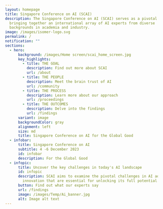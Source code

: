 ```yaml
---
layout: homepage
title: Singapore Conference on AI (SCAI)
description: The Singapore Conference on AI (SCAI) serves as a pivotal nexus,
  bringing together an international array of AI experts from diverse
  backgrounds in academia and industry.
image: /images/isomer-logo.svg
permalink: /
notification: ""
sections:
  - hero:
      background: /images/Home screen/scai_home_screen.jpg
      key_highlights:
        - title: THE GOAL
          description: Find out more about SCAI
          url: /about
        - title: THE PEOPLE
          description: Meet the brain trust of AI
          url: /community
        - title: THE PROCESS
          description: Learn more about our approach
          url: /proceedings
        - title: THE OUTCOMES
          description: Delve into the findings
          url: /findings
      variant: image
      backgroundColor: gray
      alignment: left
      size: md
      title: Singapore Conference on AI for the Global Good
  - infobar:
      title: Singapore Conference on AI
      subtitle: 4 -6 December 2023
      id: infobar
      description: For the Global Good
  - infopic:
      title: Uncover the key challenges in today's AI landscape
      id: infopic
      description: SCAI aims to examine the pivotal challenges in AI adoption and
        innovation that are essential for unlocking its full potential.
      button: Find out what our experts say
      url: /findings
      image: /images/Temp/Ai_banner.jpg
      alt: Image alt text
---
```

